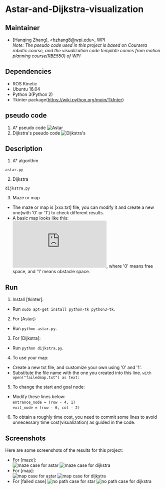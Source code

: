 # Astar-and-Dijkstra-visualization     
## Maintainer
- [Hanqing Zhang], <<hzhang8@wpi.edu>>, WPI   
*Note: The pseudo code used in this project is based on Coursera robotic course, and the visualization code template comes from motion planning course(RBE550) of WPI*    

## Dependencies

- ROS Kinetic
- Ubuntu 16.04
- Python 3(Python 2)
- Tkinter package(https://wiki.python.org/moin/TkInter)

## pseudo code
1. A* pseudo code
![Astar](https://github.com/Zhanghq8/Astar-and-Dijkstra-visualization/blob/master/pseudo%20code/ASTAR.png)
2. Dijkstra's pseudo code
![Dijkstra's](https://github.com/Zhanghq8/Astar-and-Dijkstra-visualization/blob/master/pseudo%20code/DIJKSTRA.png)

## Description   
1. A* algorithm     
```
astar.py
```
2. Dijkstra   
```
dijkstra.py
```  
3. Maze or map
- The maze or map is [xxx.txt] file, you can modify it and create a new one(with '0' or '1') to check different results.
- A basic map looks like this:
![map](https://github.com/Zhanghq8/Astar-and-Dijkstra-visualization/blob/master/normalmap.txt), where '0' means free space, and '1' means obstacle space.

## Run
1. Install [tkinter]:
- Run `sudo apt-get install python-tk python3-tk`.
2. For [Astar]:
- Run `python astar.py`.
3. For [Dijkstra]:
- Run `python dijkstra.py`.   
4. To use your map:
- Create a new txt file, and customize your own using '0' and '1'.
- Substitute the file name with the one you created into this line.
`with open("failedmap.txt") as text:`   
5. To change the start and goal node:
- Modify these lines below:   
`entrance_node = (row - 4, 1)`   
`exit_node = (row - 6, col - 2)`   
6. To obtain a roughly time cost, you need to commit some lines to avoid unnecessary time cost(visualization) as guided in the code.

## Screenshots

Here are some screenshots of the results for this project:    
- For [maze]:   
![maze case for astar](https://github.com/Zhanghq8/Astar-and-Dijkstra-visualization/blob/master/maze%20case%20for%20astar.png)
![maze case for dijkstra](https://github.com/Zhanghq8/Astar-and-Dijkstra-visualization/blob/master/maze%20case%20for%20dijkstra.png)   
- For [map]:   
![map case for astar](https://github.com/Zhanghq8/Astar-and-Dijkstra-visualization/blob/master/normal%20case%20for%20astar.png)
![map case for dijkstra](https://github.com/Zhanghq8/Astar-and-Dijkstra-visualization/blob/master/normalmap%20case%20for%20dijkstra.png)
- For [failed case]
![no path case for star](https://github.com/Zhanghq8/Astar-and-Dijkstra-visualization/blob/master/failedmap%20for%20astar.png)
![no path case for dijkstra](https://github.com/Zhanghq8/Astar-and-Dijkstra-visualization/blob/master/failed%20case%20for%20dijkstra.png)



